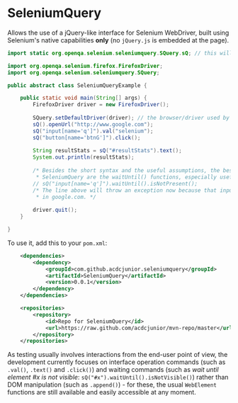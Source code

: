 SeleniumQuery
======

Allows the use of a jQuery-like interface for Selenium WebDriver, built using Selenium's native capabilities **only** (no `jQuery.js` is embedded at the page).

`````java
import static org.openqa.selenium.seleniumquery.SQuery.sQ; // this will allow the short syntax

import org.openqa.selenium.firefox.FirefoxDriver;
import org.openqa.selenium.seleniumquery.SQuery;

public abstract class SeleniumQueryExample {

    public static void main(String[] args) {
        FirefoxDriver driver = new FirefoxDriver();
        
		SQuery.setDefaultDriver(driver); // the browser/driver used by sQ() calls
        sQ().openUrl("http://www.google.com");
        sQ("input[name='q']").val("selenium");
        sQ("button[name='btnG']").click();
        
        String resultStats = sQ("#resultStats").text();
		System.out.println(resultStats);
        
		/* Besides the short syntax and the useful assumptions, the best capabilities of
		 * SeleniumQuery are the waitUntil() functions, especially useful for Ajax tests: */
		// sQ("input[name='q']").waitUntil().isNotPresent();
        /* The line above will throw an exception now because that input never goes away
         * in google.com. */
        
		driver.quit();
    }

}
`````

To use it, add this to your `pom.xml`:

`````xml
	<dependencies>
        <dependency>
			<groupId>com.github.acdcjunior.seleniumquery</groupId>
			<artifactId>SeleniumQuery</artifactId>
			<version>0.0.1</version>
		</dependency>
	</dependencies>

	<repositories>
		<repository>
			<id>Repo for SeleniumQuery</id>
			<url>https://raw.github.com/acdcjunior/mvn-repo/master</url>
		</repository>
	</repositories>
`````

As testing usually involves interactions from the end-user point of view, the development currently focuses on
interface operation commands (such as `.val()`, `.text()` and `.click()`) and waiting commands (such as *wait until element #x is not visible*: `sQ("#x").waitUntil().isNotVisible()`) rather than DOM manipulation (such as `.append()`) - for these, the usual `WebElement` functions are still available and easily accessible at any moment.
